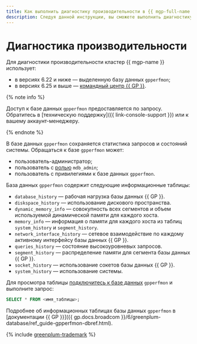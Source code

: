 ```yaml
---
title: Как выполнить диагностику производительности в {{ mgp-full-name }}
description: Следуя данной инструкции, вы сможете выполнить диагностику производительности.
---
```


# Диагностика производительности

Для диагностики производительности кластер {{ mgp-name }} использует:

* в версиях 6.22 и ниже — выделенную базу данных `gpperfmon`;
* в версиях 6.25 и выше — [командный центр {{ GP }}](../concepts/command-center.md).

{% note info %}

Доступ к базе данных `gpperfmon` предоставляется по запросу. Обратитесь в [техническую поддержку]({{ link-console-support }}) или к вашему аккаунт-менеджеру.

{% endnote %}

В базе данных `gpperfmon` сохраняется статистика запросов и состояний системы. Обращаться к базе `gpperfmon` может:

* пользователь-администратор;
* пользователь с [ролью](../concepts/cluster-users.md#mdb_admin) `mdb_admin`;
* пользователь с привилегиями к базе данных `gpperfmon`.

База данных `gpperfmon` содержит следующие информационные таблицы:

* `database_history` — рабочая нагрузка базы данных {{ GP }}.
* `diskspace_history` — использование дискового пространства.
* `dynamic_memory_info` — совокупность всех сегментов и объем используемой динамической памяти для каждого хоста.
* `memory_info` — информация о памяти для каждого хоста из таблиц `system_history` и `segment_history`.
* `network_interface_history` — сетевое взаимодействие по каждому активному интерфейсу базы данных {{ GP }}.
* `queries_history` — состояние высокоуровневых запросов.
* `segment_history` — распределение памяти для сегмента базы данных {{ GP }}.
* `socket_history` — использование сокетов базы данных {{ GP }}.
* `system_history` — использование системы.

Для просмотра таблицы [подключитесь к базе данных](../operations/connect.md) `gpperfmon` и выполните запрос:

```sql
SELECT * FROM <имя_таблицы>;
```

Подробнее об информационных таблицах базы данных `gpperfmon` в [документации {{ GP }}]({{ gp.docs.broadcom }}/6/greenplum-database/ref_guide-gpperfmon-dbref.html).

{% include [greenplum-trademark](../../_includes/mdb/mgp/trademark.md) %}
